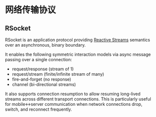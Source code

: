 # 网络传输协议

## RSocket

RSocket is an application protocol providing [Reactive Streams](http://www.reactive-streams.org/) semantics over an asynchronous, binary boundary.

It enables the following symmetric interaction models via async message passing over a single connection:

* request/response (stream of 1)
* request/stream (finite/infinite stream of many)
* fire-and-forget (no response)
* channel (bi-directional streams)

It also supports connection resumption to allow resuming long-lived streams across different transport connections. 
This is particularly useful for mobile<->server communication when network connections drop, switch, and reconnect frequently.



